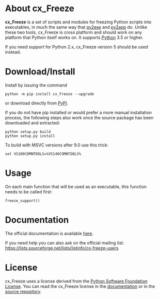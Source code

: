 # About cx\_Freeze

**cx\_Freeze** is a set of scripts and modules for freezing Python scripts into
executables, in much the same way that [py2exe](http://www.py2exe.org/) and
[py2app](https://pythonhosted.org/py2app/) do. Unlike these two tools,
cx\_Freeze is cross platform and should work on any platform that Python itself works on. It supports [Python](https://www.python.org/) 3.5 or higher.

If you need support for Python 2.x, cx\_Freeze version 5 should be used
instead.

# Download/Install

Install by issuing the command

```
python -m pip install cx_Freeze --upgrade
```

or download directly from [PyPI](https://pypi.python.org/pypi/cx_Freeze).

If you do not have pip installed or would prefer a more manual installation
process, the following steps also work once the source package has been
downloaded and extracted:

```
python setup.py build
python setup.py install
```

To build with MSVC versions after 9.0 use this trick:

```
set VS100COMNTOOLS=%VS140COMNTOOLS%
```

# Usage

On each main function that will be used as an executable, this function needs to be called first: 
```
freeze_support()
```


# Documentation

The official documentation is available
[here](https://cx-freeze.readthedocs.io).

If you need help you can also ask on the official mailing list:
https://lists.sourceforge.net/lists/listinfo/cx-freeze-users

# License

cx\_Freeze uses a license derived from the
[Python Software Foundation License](https://www.python.org/psf/license).
You can read the cx\_Freeze license in the
[documentation](https://cx-freeze.readthedocs.io/en/latest/license.html)
or in the [source repository](doc/license.rst).


